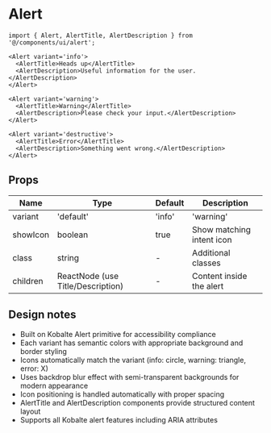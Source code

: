 # Alert

```tsx
import { Alert, AlertTitle, AlertDescription } from '@/components/ui/alert';

<Alert variant='info'>
  <AlertTitle>Heads up</AlertTitle>
  <AlertDescription>Useful information for the user.</AlertDescription>
</Alert>

<Alert variant='warning'>
  <AlertTitle>Warning</AlertTitle>
  <AlertDescription>Please check your input.</AlertDescription>
</Alert>

<Alert variant='destructive'>
  <AlertTitle>Error</AlertTitle>
  <AlertDescription>Something went wrong.</AlertDescription>
</Alert>
```

## Props

| Name     | Type                                   | Default   | Description                         |
|----------|----------------------------------------|-----------|-------------------------------------|
| variant  | 'default' | 'info' | 'warning' | 'destructive' | 'default' | Color/intent variant                |
| showIcon | boolean                                | true      | Show matching intent icon           |
| class    | string                                 | -         | Additional classes                  |
| children | ReactNode (use Title/Description)      | -         | Content inside the alert            |

## Design notes

- Built on Kobalte Alert primitive for accessibility compliance
- Each variant has semantic colors with appropriate background and border styling
- Icons automatically match the variant (info: circle, warning: triangle, error: X)
- Uses backdrop blur effect with semi-transparent backgrounds for modern appearance
- Icon positioning is handled automatically with proper spacing
- AlertTitle and AlertDescription components provide structured content layout
- Supports all Kobalte alert features including ARIA attributes
